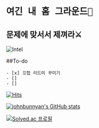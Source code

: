 # `여긴 내 홈 그라운드🌠`
## 문제에 맞서서 제껴라⚔️

![Intel](https://img.shields.io/badge/language-node.js-brightgreen?style=flat-square&logo=Node.js&logoColor=white)


##To-do
```
- [x] 깃헙 리드미 꾸미기 
- [] 
- [] 
```

[![Hits](https://hits.seeyoufarm.com/api/count/incr/badge.svg?url=https%3A%2F%2Fgithub.com%2Fjohnbunnyan%2Fjohnbunnyan&count_bg=%23F4F935&title_bg=%233BC963&icon=icloud.svg&icon_color=%23FFFFFF&title=%EB%B0%A9%EB%AC%B8%EC%9E%90&edge_flat=true)](https://hits.seeyoufarm.com)



[![johnbunnyan's GitHub stats](https://github-readme-stats.vercel.app/api?username=johnbunnyan&show_icons=true&theme=merko
)](https://github.com/johnbunnyan/github-readme-stats)


[![Solved.ac
프로필](http://mazassumnida.wtf/api/v2/generate_badge?boj=yelloz)](https://solved.ac/yelloz)




<!--
**johnbunnyan/johnbunnyan** is a ✨ _special_ ✨ repository because its `README.md` (this file) appears on your GitHub profile.

Here are some ideas to get you started:

- 🔭 I’m currently working on ...
- 🌱 I’m currently learning ...
[!Stack](https://img.shields.io/badge/language-node.js-brightgreen&logo=nodedot.js&logoClolor=#339933)
- 👯 I’m looking to collaborate on ...
- 🤔 I’m looking for help with ...
- 💬 Ask me about ...
- 📫 How to reach me: ...
- 😄 Pronouns: ...
- ⚡ Fun fact: ...
-->
